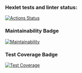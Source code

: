 ### Hexlet tests and linter status:
[![Actions Status](https://github.com/chelninecz/frontend-project-46/actions/workflows/hexlet-check.yml/badge.svg)](https://github.com/chelninecz/frontend-project-46/actions)

### Maintainability Badge
[![Maintainability](https://api.codeclimate.com/v1/badges/e020537c4a6594b34ffa/maintainability)](https://codeclimate.com/github/chelninecz/frontend-project-46/maintainability)

### Test Coverage Badge
[![Test Coverage](https://api.codeclimate.com/v1/badges/e020537c4a6594b34ffa/test_coverage)](https://codeclimate.com/github/chelninecz/frontend-project-46/test_coverage)
